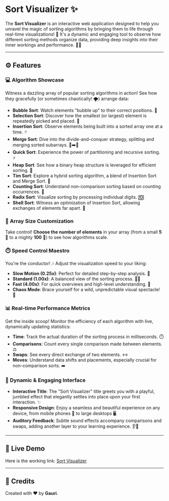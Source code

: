 # Sort Visualizer ✨

The **Sort Visualizer** is an interactive web application designed to help you unravel the magic of sorting algorithms by bringing them to life through real-time visualizations! 🚀 It's a dynamic and engaging tool to observe how different sorting methods organize data, providing deep insights into their inner workings and performance. 🧠💡

---

## ⚙️ Features

### 💻 **Algorithm Showcase**
Witness a dazzling array of popular sorting algorithms in action! See how they gracefully (or sometimes chaotically! 🌪️) arrange data:

- **Bubble Sort**: Watch elements "bubble up" to their correct positions. 🎈
- **Selection Sort**: Discover how the smallest (or largest) element is repeatedly picked and placed. 🎯
- **Insertion Sort**: Observe elements being built into a sorted array one at a time. 🃏
- **Merge Sort**: Dive into the divide-and-conquer strategy, splitting and merging sorted subarrays. 🧩➡️🔗
- **Quick Sort**: Experience the power of partitioning and recursive sorting. ⚡
- **Heap Sort**: See how a binary heap structure is leveraged for efficient sorting. 🌳
- **Tim Sort**: Explore a hybrid sorting algorithm, a blend of Insertion Sort and Merge Sort. 🔄
- **Counting Sort**: Understand non-comparison sorting based on counting occurrences. 🔢
- **Radix Sort**: Visualize sorting by processing individual digits. 🔟
- **Shell Sort**: Witness an optimization of Insertion Sort, allowing exchanges of elements far apart. 🐚

### 📏 **Array Size Customization**
Take control! **Choose the number of elements** in your array (from a small **5** 🤏 to a mighty **100** 💪) to see how algorithms scale.

### ⏱️ **Speed Control Maestro**
You're the conductor! 🎶 Adjust the visualization speed to your liking:

- **Slow Motion (0.25x)**: Perfect for detailed step-by-step analysis. 🐢
- **Standard (1.00x)**: A balanced view of the sorting process. 🚶‍♂️
- **Fast (4.00x)**: For quick overviews and high-level understanding. 💨
- **Chaos Mode**: Brace yourself for a wild, unpredictable visual spectacle! 🤪

### 📊 **Real-time Performance Metrics**
Get the inside scoop! Monitor the efficiency of each algorithm with live, dynamically updating statistics:

- **Time**: Track the actual duration of the sorting process in milliseconds. ⏱️
- **Comparisons**: Count every single comparison made between elements. ⚖️
- **Swaps**: See every direct exchange of two elements. ↔️
- **Moves**: Understand data shifts and placements, especially crucial for non-comparison sorts. ➡️

### 🎨 **Dynamic & Engaging Interface**
- **Interactive Title**: The "Sort Visualizer" title greets you with a playful, jumbled effect that elegantly settles into place upon your first interaction. ✨
- **Responsive Design**: Enjoy a seamless and beautiful experience on any device, from mobile phones 📱 to large desktops 🖥️.
- **Auditory Feedback**: Subtle sound effects accompany comparisons and swaps, adding another layer to your learning experience. 👂🔔

---

## 🔗 **Live Demo**
Here is the working link: [Sort Visualizer](#)

---

## 💖 **Credits**
Created with ❤️ by **Gauri**.

